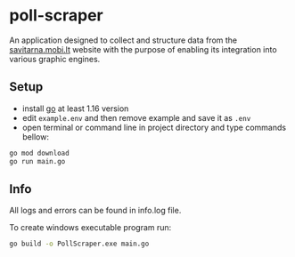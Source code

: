 # poll-scraper

An application designed to collect and structure data from the [savitarna.mobi.lt](https://savitarna.mobi.lt) website with the purpose of enabling its integration into various graphic engines.

## Setup

- install [go](https://golang.org/dl/) at least 1.16 version
- edit `example.env` and then remove example and save it as `.env`
- open terminal or command line in project directory and type commands bellow:

```sh
go mod download
go run main.go
```

## Info

All logs and errors can be found in info.log file.

To create windows executable program run:

```sh
go build -o PollScraper.exe main.go
```
